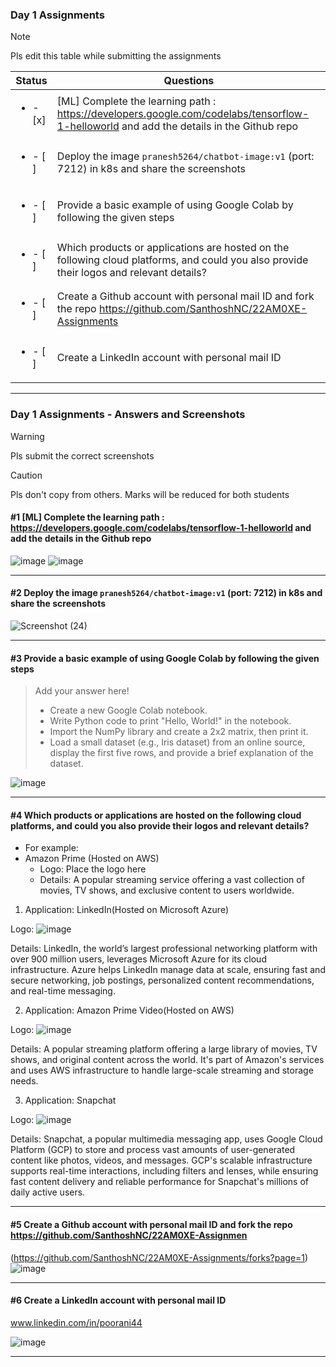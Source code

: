 ### Day 1 Assignments

> [!NOTE]
> Pls edit this table while submitting the assignments

| Status         | Questions     | 
|----------------|---------------|
| <ul><li>- [x] </li></ul> | [ML] Complete the learning path : https://developers.google.com/codelabs/tensorflow-1-helloworld and add the details in the Github repo |
| <ul><li>- [ ] </li></ul> | Deploy the image `pranesh5264/chatbot-image:v1` (port: 7212) in k8s and share the screenshots |
| <ul><li>- [ ] </li></ul> | Provide a basic example of using Google Colab by following the given steps  |
| <ul><li>- [ ] </li></ul> | Which products or applications are hosted on the following cloud platforms, and could you also provide their logos and relevant details?  |
| <ul><li>- [ ] </li></ul> | Create a Github account with personal mail ID and fork the repo https://github.com/SanthoshNC/22AM0XE-Assignments  |
| <ul><li>- [ ] </li></ul> | Create a LinkedIn account with personal mail ID  |


***

### Day 1 Assignments - Answers and Screenshots

> [!WARNING]
> Pls submit the correct screenshots

> [!CAUTION]
> Pls don't copy from others. Marks will be reduced for both students

#### #1 [ML] Complete the learning path : https://developers.google.com/codelabs/tensorflow-1-helloworld and add the details in the Github repo
![image](https://github.com/user-attachments/assets/768991ad-6de0-4fbb-890c-7d9af25e8dca)
![image](https://github.com/user-attachments/assets/fd1c06a3-4480-4503-87eb-c79512e8ca3d)

***

#### #2 Deploy the image `pranesh5264/chatbot-image:v1` (port: 7212) in k8s and share the screenshots
![Screenshot (24)](https://github.com/user-attachments/assets/62609175-d3cf-4212-a9f6-205a0473ea67)

***

#### #3 Provide a basic example of using Google Colab by following the given steps
> Add your answer here!
> - Create a new Google Colab notebook.
> - Write Python code to print "Hello, World!" in the notebook.
> - Import the NumPy library and create a 2x2 matrix, then print it.
> - Load a small dataset (e.g., Iris dataset) from an online source, display the first five rows, and provide a brief explanation of the dataset.

![image](https://github.com/user-attachments/assets/8de43100-47ea-4659-9800-b4339dca9526)


***

#### #4 Which products or applications are hosted on the following cloud platforms, and could you also provide their logos and relevant details? 
- For example:
- Amazon Prime (Hosted on AWS)
  - Logo: Place the logo here
  - Details: A popular streaming service offering a vast collection of movies, TV shows, and exclusive content to users worldwide.

1. Application: LinkedIn(Hosted on Microsoft Azure)

Logo:
![image](https://github.com/user-attachments/assets/15d57c65-7cd1-4939-a7c3-2c67c9b084be)

Details: LinkedIn, the world’s largest professional networking platform with over 900 million users, leverages Microsoft Azure for its cloud infrastructure. Azure helps LinkedIn manage data at scale, ensuring fast and secure networking, job postings, personalized content recommendations, and real-time messaging.

2. Application: Amazon Prime Video(Hosted on AWS)
   
Logo: ![image](https://github.com/user-attachments/assets/9abd7888-cfc3-4618-85dd-915f84973838)

Details: A popular streaming platform offering a large library of movies, TV shows, and original content across the world. It's part of Amazon's services and uses AWS infrastructure to handle large-scale streaming and storage needs.

3. Application: Snapchat

Logo: ![image](https://github.com/user-attachments/assets/b15528db-399e-47ef-a2d1-977308990706)

Details: Snapchat, a popular multimedia messaging app, uses Google Cloud Platform (GCP) to store and process vast amounts of user-generated content like photos, videos, and messages. GCP's scalable infrastructure supports real-time interactions, including filters and lenses, while ensuring fast content delivery and reliable performance for Snapchat's millions of daily active users.

***

#### #5 Create a Github account with personal mail ID and fork the repo https://github.com/SanthoshNC/22AM0XE-Assignmen
(https://github.com/SanthoshNC/22AM0XE-Assignments/forks?page=1) 
![image](https://github.com/user-attachments/assets/72bf57e5-9058-48c6-945c-c2fac4b29915)

***

#### #6 Create a LinkedIn account with personal mail ID
www.linkedin.com/in/poorani44 

![image](https://github.com/user-attachments/assets/91601777-6888-4828-ad56-477bae94eded)

***
